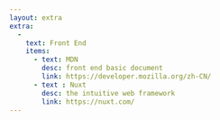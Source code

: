 ```yaml
---
layout: extra
extra:
  - 
    text: Front End
    items:
      - text: MDN
        desc: front end basic document
        link: https://developer.mozilla.org/zh-CN/
      - text : Nuxt
        desc: the intuitive web framework
        link: https://nuxt.com/
---
```

